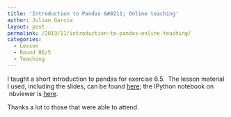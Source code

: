 ```yaml
---
title: 'Introduction to Pandas &#8211; Online teaching'
author: Julian Garcia
layout: post
permalink: /2013/11/introduction-to-pandas-online-teaching/
categories:
  - Lesson
  - Round 06/5
  - Teaching
---
```

I taught a short introduction to pandas for exercise 6.5.  The lesson material I used, including the slides, can be found [here][1]; the IPython notebook on  nbviewer is [here][2].

Thanks a lot to those that were able to attend.

&nbsp;

&nbsp;

&nbsp;

&nbsp;

 [1]: https://github.com/juliangarcia/education/tree/master/pandas
 [2]: http://nbviewer.ipython.org/urls/raw.github.com/juliangarcia/education/master/pandas/introduction_to_pandas.ipynb